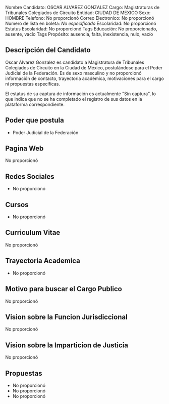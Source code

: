 Nombre Candidato: OSCAR ALVAREZ GONZALEZ
Cargo: Magistraturas de Tribunales Colegiados de Circuito
Entidad: CIUDAD DE MEXICO
Sexo: HOMBRE
Telefono: No proporcionó
Correo Electronico: No proporcionó
Numero de lista en boleta: *No especificado*
Escolaridad: No proporcionó
Estatus Escolaridad: No proporcionó
Tags Educación: No proporcionado, ausente, vacío
Tags Propósito: ausencia, falta, inexistencia, nulo, vacío


## Descripción del Candidato 

Oscar Alvarez Gonzalez es candidato a Magistratura de Tribunales Colegiados de Circuito en la Ciudad de México, postulándose para el Poder Judicial de la Federación. Es de sexo masculino y no proporcionó información de contacto, trayectoria académica, motivaciones para el cargo ni propuestas específicas.

El estatus de su captura de información es actualmente "Sin captura", lo que indica que no se ha completado el registro de sus datos en la plataforma correspondiente.


## Poder que postula

- Poder Judicial de la Federación


## Pagina Web

No proporcionó


## Redes Sociales

- No proporcionó


## Cursos

- No proporcionó


## Curriculum Vitae

No proporcionó


## Trayectoria Academica

- No proporcionó


## Motivo para buscar el Cargo Publico

No proporcionó


## Vision sobre la Funcion Jurisdiccional

No proporcionó


## Vision sobre la Imparticion de Justicia

No proporcionó


## Propuestas

- No proporcionó
- No proporcionó
- No proporcionó

